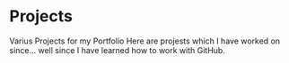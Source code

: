 # Projects
Varius Projects for my Portfolio
Here are projests which I have worked on since... well since I have learned how to work with GitHub.
